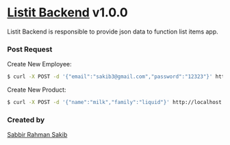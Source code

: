 # [Listit Backend](backend-listit.herokuapp.com) v1.0.0
Listit Backend is responsible to provide json data to function list items app.

### Post Request

Create New Employee:
```sh
$ curl -X POST -d '{"email":"sakib3@gmail.com","password":"12323"}' http://localhost:5000/api/v1/employees/ --header "Content-Type:application/json"
```
Create New Product:
```sh
$ curl -X POST -d '{"name":"milk","family":"liquid"}' http://localhost:5000/api/v1/products/ --header "Content-Type:application/json"
```
### Created by
[Sabbir Rahman Sakib]()
